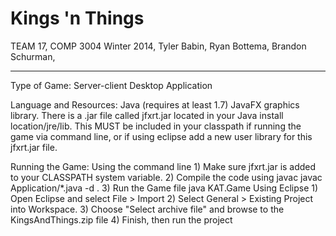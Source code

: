 Kings 'n Things
===

TEAM 17,
COMP 3004 Winter 2014,
Tyler Babin,
Ryan Bottema,
Brandon Schurman,



---------------------

Type of Game: Server-client Desktop Application

Language and Resources:
    Java (requires at least 1.7)
    JavaFX graphics library.
        There is a .jar file called jfxrt.jar located in your Java install location/jre/lib. This MUST be included in your classpath if running the game via command line, or if using eclipse add a new user library for this jfxrt.jar file.

Running the Game:
    Using the command line
        1) Make sure jfxrt.jar is added to your CLASSPATH system variable.
        2) Compile the code using javac
            javac Application/*.java -d .
        3) Run the Game file
            java KAT.Game
    Using Eclipse
        1) Open Eclipse and select File > Import
        2) Select General > Existing Project into Workspace.
        3) Choose "Select archive file" and browse to the KingsAndThings.zip file
        4) Finish, then run the project
